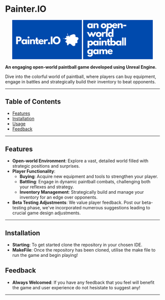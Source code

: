 <p align="center">

# Painter.IO

<div align="center">
  <img src="https://github.com/vas-byte/OOPProject/blob/0442dfc65b8079e400c5a361b895f438005a4cb6/Assets/logo.png" width="45%">
  <img src="https://github.com/vas-byte/OOPProject/blob/ab3c054a29b219791a31f34d0cd6b8335187a556/Assets/Painter.IO.2.png" width="45%">
</div>

</p>

**An engaging open-world paintball game developed using Unreal Engine.**

Dive into the colorful world of paintball, where players can buy equipment, engage in battles and strategically build their inventory to beat opponents.

---

## Table of Contents
- [Features](#features)
- [Installation](#installation)
- [Usage](#usage)
- [Feedback](#feedback)

---

## Features

- **Open-world Environment**: Explore a vast, detailed world filled with strategic positions and surprises.
- **Player Functionality**:
  - **Buying**: Acquire new equipment and tools to strengthen your player.
  - **Battling**: Engage in dynamic paintball combats, challenging both your reflexes and strategy.
  - **Inventory Management**: Strategically build and manage your inventory for an edge over opponents.
- **Beta Testing Adjustments**: We value player feedback. Post our beta-testing phase, we've incorporated numerous suggestions leading to crucial game design adjustments.

---

## Installation
- **Starting**: To get started clone the repository in your chosen IDE. 
- **MakeFile**: Once the repository has been cloned, utilise the make file to run the game and begin playing!

## Feedback
- **Always Welcomed**: If you have any feedback that you feel will benefit the game and user experience do not hesistate to suggest any! 

---

